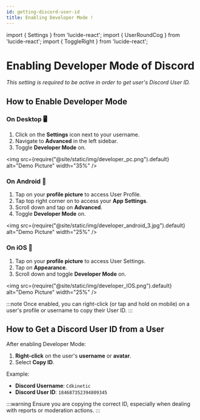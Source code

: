 ```yaml
---
id: getting-discord-user-id
title: Enabling Developer Mode !
---
```


import { Settings } from 'lucide-react';
import { UserRoundCog } from 'lucide-react';
import { ToggleRight } from 'lucide-react';

# Enabling Developer Mode of Discord

_This setting is required to be active in order to get user's Discord User ID._

## How to Enable Developer Mode

### On Desktop 🖥️

1. Click on the **Settings** <Settings size={16} /> icon next to your username.
2. Navigate to **Advanced** in the left sidebar.
3. Toggle **Developer Mode** <ToggleRight size={16} /> on.

<img src={require("@site/static/img/developer_pc.png").default} alt="Demo Picture" width="35%" />

### On Android 📱

1. Tap on your **profile picture** <UserRoundCog size={16} /> to access User Profile.
2. Tap top right corner on <Settings size={16} /> to access your **App Settings**.
3. Scroll down and tap on **Advanced**.
4. Toggle **Developer Mode** <ToggleRight size={16} /> on.

<img src={require("@site/static/img/developer_android_3.jpg").default} alt="Demo Picture" width="25%" />

### On iOS 🍏

1. Tap on your **profile picture** <UserRoundCog size={16} /> to access User Settings.
2. Tap on **Appearance**.
3. Scroll down and toggle **Developer Mode** <ToggleRight size={16} /> on.

<img src={require("@site/static/img/developer_IOS.png").default} alt="Demo Picture" width="25%" />

:::note
Once enabled, you can right-click (or tap and hold on mobile) on a user's profile or username to copy their User ID.
:::

## How to Get a Discord User ID from a User

After enabling Developer Mode:

1. **Right-click** on the user's **username** or **avatar**.
2. Select **Copy ID**.

Example:

- **Discord Username**: `Cdkinetic`
- **Discord User ID**: `184687352394809345`

:::warning
Ensure you are copying the correct ID, especially when dealing with reports or moderation actions.
:::
